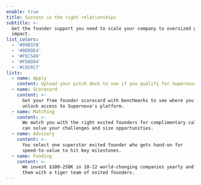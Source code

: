 ```yaml
---
enable: true
title: Success is the right relationships
subtitle: >-
  Get the founder support you need to scale your company to oversized growth and
  impact.
list_colors:
  - '#09B1FB'
  - '#0EDDE4'
  - '#FEC549'
  - '#FD8D84'
  - '#C856C7'
lists:
  - name: Apply
    content: Upload your pitch deck to see if you qualify for Supernova.
  - name: Scorecard
    content: >-
      Get your free founder scorecard with benchmarks to see where you stand and
      unlock access to Supernova's platform.
  - name: Matching
    content: >-
      We match you with the right exited founders for complimentary calls who
      can solve your challenges and size opportunities. 
  - name: Advisory
    content: >-
      You select one superstar exited founder who gets hand-on for
      speed-to-value to hit key milestones.
  - name: Funding
    content: >-
      We invest $100-250K in 10-12 world-changing companies yearly and provide
      them with a tiger team of exited founders.
---
```


